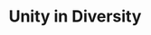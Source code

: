 ---
pid: CH242
title: Unity in Diversity
location_transcription: City Hall
zipcode: '17325'
outside_phl: 'Gettysburg PA '
neighborhood: 
age: '64'
age_range: 60-69
instagram: 
image_file_name: CH_242.jpg
proposal_transcription: Abstract monument on unity and diversity
topic: Inclusivity,Unity
topic_summary: 0, 0
type: Other No Form
keywords_other: 
credit: Jonathan Arith
image_labels: 
twitter: 
facebook: 
permalink: "/monuments/ch242/"
layout: item-page
---